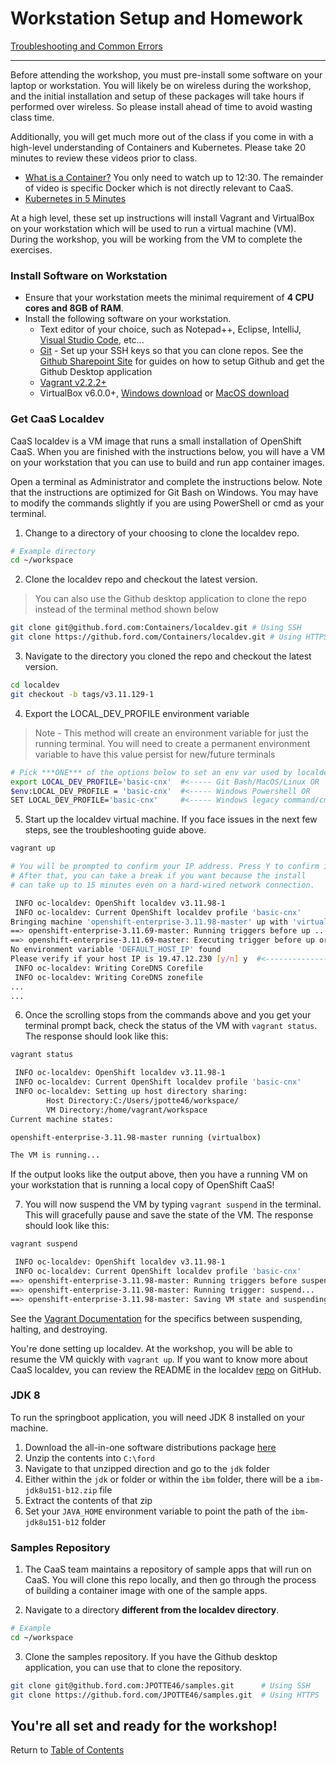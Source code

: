 # Workstation Setup and Homework

[Troubleshooting and Common Errors](./troubleshooting.md)

---

Before attending the workshop, you must pre-install some software on your laptop or workstation. You will likely be on wireless during the workshop, and the initial installation and setup of these packages will take hours if performed over wireless. So please install ahead of time to avoid wasting class time.

Additionally, you will get much more out of the class if you come in with a high-level understanding of Containers and Kubernetes. Please take 20 minutes to review these videos prior to class.

- [What is a Container?](https://www.youtube.com/watch?v=EnJ7qX9fkcU&t=969s) You only need to watch up to 12:30. The remainder of video is specific Docker which is not directly relevant to CaaS.
- [Kubernetes in 5 Minutes](https://www.youtube.com/watch?v=PH-2FfFD2PU)

At a high level, these set up instructions will install Vagrant and VirtualBox on your workstation which will be used to run a virtual machine (VM). During the workshop, you will be working from the VM to complete the exercises.

### Install Software on Workstation
- Ensure that your workstation meets the minimal requirement of **4 CPU cores and 8GB of RAM**.
- Install the following software on your workstation.
  - Text editor of your choice, such as Notepad++, Eclipse, IntelliJ, [Visual Studio Code](https://code.visualstudio.com/), etc...
  - [Git](https://git-scm.com/downloads)
        - Set up your SSH keys so that you can clone repos. See the [Github Sharepoint Site](https://it2.spt.ford.com/sites/FCAutomatedTesting/Pages/GitHub.aspx) for guides on how to setup Github and get the Github Desktop application
  - [Vagrant v2.2.2+](https://www.vagrantup.com/downloads.html)
  - VirtualBox v6.0.0+, [Windows download](https://files.caas.ford.com:9443/virtualbox/6.0.4/VirtualBox-6.0.4-128413-Win.exe) or [MacOS download](https://files.caas.ford.com:9443/virtualbox/6.0.4/VirtualBox-6.0.4-128413-OSX.dmg)

### Get CaaS Localdev

CaaS localdev is a VM image that runs a small installation of OpenShift CaaS. When you are finished with the instructions below, you will have a VM on your workstation that you can use to build and run app container images.

Open a terminal as Administrator and complete the instructions below. Note that the instructions are optimized for Git Bash on Windows. You may have to modify the commands slightly if you are using PowerShell or cmd as your terminal.

1. Change to a directory of your choosing to clone the localdev repo. 
```bash
# Example directory
cd ~/workspace
```
2. Clone the localdev repo and checkout the latest version. 

> You can also use the Github desktop application to clone the repo instead of the terminal method shown below

```bash
git clone git@github.ford.com:Containers/localdev.git # Using SSH
git clone https://github.ford.com/Containers/localdev.git # Using HTTPS
```

3. Navigate to the directory you cloned the repo and checkout the latest version. 
```bash
cd localdev
git checkout -b tags/v3.11.129-1
```

4. Export the LOCAL_DEV_PROFILE environment variable

> Note - This method will create an environment variable for just the running terminal. You will need to create a permanent environment variable to have this value persist for new/future terminals

```bash
# Pick ***ONE*** of the options below to set an env var used by localdev.
export LOCAL_DEV_PROFILE='basic-cnx'  #<----- Git Bash/MacOS/Linux OR
$env:LOCAL_DEV_PROFILE = 'basic-cnx'  #<----- Windows Powershell OR
SET LOCAL_DEV_PROFILE='basic-cnx'     #<----- Windows legacy command/cmd shell
```

5. Start up the localdev virtual machine. If you face issues in the next few steps, see the troubleshooting guide above. 
```bash
vagrant up

# You will be prompted to confirm your IP address. Press Y to confirm it. See example output below.
# After that, you can take a break if you want because the install
# can take up to 15 minutes even on a hard-wired network connection.

 INFO oc-localdev: OpenShift localdev v3.11.98-1
 INFO oc-localdev: Current OpenShift localdev profile 'basic-cnx'
Bringing machine 'openshift-enterprise-3.11.98-master' up with 'virtualbox' provider...
==> openshift-enterprise-3.11.69-master: Running triggers before up ...
==> openshift-enterprise-3.11.69-master: Executing trigger before up or provision...
No environment variable 'DEFAULT_HOST_IP' found                                          #|-------------|
Please verify if your host IP is 19.47.12.230 [y/n] y  #<---------------------------------| TYPE Y HERE |
 INFO oc-localdev: Writing CoreDNS Corefile                                              #|-------------|
 INFO oc-localdev: Writing CoreDNS zonefile
...
...
```

6. Once the scrolling stops from the commands above and you get your terminal prompt back, check the status of the VM with `vagrant status`. The response should look like this:

```bash
vagrant status

 INFO oc-localdev: OpenShift localdev v3.11.98-1
 INFO oc-localdev: Current OpenShift localdev profile 'basic-cnx'
 INFO oc-localdev: Setting up host directory sharing:
        Host Directory:C:/Users/jpotte46/workspace/
        VM Directory:/home/vagrant/workspace
Current machine states:

openshift-enterprise-3.11.98-master running (virtualbox)

The VM is running...
```

If the output looks like the output above, then you have a running VM on your workstation that is running a local copy of OpenShift CaaS!
<!--
Leave the terminal open because you will come back to it soon to suspend the VM.

You can also check that you can access the OpenShift Web Console opening a web browser and opening [https://console.oc.local:8443](https://console.oc.local:8443. **Note that your web browser will give you an SSL certificate error.** The localdev installation of OpenShift CaaS uses a self-signed certificate which causes the browser alert. Just proceed and accept the certificate. You may have to do this twice because there is a URL redirect.

You will know the OpenShift Web Console is working if you get a web page with a Ford Mustang on it with a login prompt. If you'd like to explore the OpenShift Web Console before the workshop, the credentials are:

    ```
    Username: admin
    Password: sandbox
    ```
-->
7. You will now suspend the VM by typing `vagrant suspend` in the terminal. This will gracefully pause and save the state of the VM. The response should look like this:

```bash
vagrant suspend

 INFO oc-localdev: OpenShift localdev v3.11.98-1
 INFO oc-localdev: Current OpenShift localdev profile 'basic-cnx'
==> openshift-enterprise-3.11.98-master: Running triggers before suspend ...
==> openshift-enterprise-3.11.98-master: Running trigger: suspend...
==> openshift-enterprise-3.11.98-master: Saving VM state and suspending execution...
```

See the [Vagrant Documentation](https://www.vagrantup.com/intro/getting-started/teardown.html) for the specifics between suspending, halting, and destroying. 

You're done setting up localdev. At the workshop, you will be able to resume the VM quickly with `vagrant up`. If you want to know more about CaaS localdev, you can review the README in the localdev [repo](https://github.ford.com/containers/localdev) on GitHub.

### JDK 8 

To run the springboot application, you will need JDK 8 installed on your machine. 

1. Download the all-in-one software distributions package [here](https://00000-javacoe-dev-ns01.s3-object.ford.com:9021/jcoe/distros/ford.zip)
2. Unzip the contents into `C:\ford`
3. Navigate to that unzipped direction and go to the `jdk` folder
4. Either within the `jdk` or folder or within the `ibm` folder, there will be a `ibm-jdk8u151-b12.zip` file
5. Extract the contents of that zip 
6. Set your `JAVA_HOME` environment variable to point the path of the `ibm-jdk8u151-b12` folder

### Samples Repository

1. The CaaS team maintains a repository of sample apps that will run on CaaS. You will clone this repo locally, and then go through the process of building a container image with one of the sample apps.

2. Navigate to a directory **different from the localdev directory**. 

```bash
# Example
cd ~/workspace
```

3. Clone the samples repository. If you have the Github desktop application, you can use that to clone the repository. 

```bash
git clone git@github.ford.com:JPOTTE46/samples.git      # Using SSH
git clone https://github.ford.com/JPOTTE46/samples.git  # Using HTTPS
```

You're all set and ready for the workshop! 
---

Return to [Table of Contents](../README.md#agenda)
